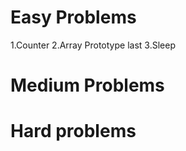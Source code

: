 # Easy Problems

1.Counter
2.Array Prototype last
3.Sleep



# Medium Problems





# Hard problems

